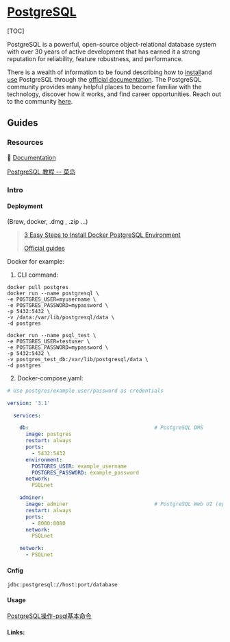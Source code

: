 # [PostgreSQL](https://www.postgresql.org)

[TOC]



PostgreSQL is a powerful, open-source object-relational database system with over 30 years of active development that has earned it a strong reputation for reliability, feature robustness, and performance.

There is a wealth of information to be found describing how to [install](https://www.postgresql.org/download/)and [use](https://www.postgresql.org/docs/) PostgreSQL through the [official documentation](https://www.postgresql.org/docs/). The PostgreSQL community provides many helpful places to become familiar with the technology, discover how it works, and find career opportunities. Reach out to the community [here](https://www.postgresql.org/community/).



## Guides

### Resources

📂 [Documentation](https://www.postgresql.org/docs/)

[PostgreSQL 教程 -- 菜鸟](https://www.runoob.com/postgresql/postgresql-tutorial.html)



### Intro

#### Deployment

(Brew, docker, .dmg , .zip ...)

> [3 Easy Steps to Install Docker PostgreSQL Environment](https://hevodata.com/learn/docker-postgresql/)
>
> [Official guides](https://hub.docker.com/_/postgres)



Docker for example: 

1. CLI command:

```shell
docker pull postgres
docker run --name postgresql \
-e POSTGRES_USER=myusername \
-e POSTGRES_PASSWORD=mypassword \
-p 5432:5432 \
-v /data:/var/lib/postgresql/data \
-d postgres

docker run --name psql_test \
-e POSTGRES_USER=testuser \
-e POSTGRES_PASSWORD=mypassword \
-p 5432:5432 \
-v postgres_test_db:/var/lib/postgresql/data \
-d postgres

```

2. Docker-compose.yaml: 

```yaml
# Use postgres/example user/password as credentials

version: '3.1'

  services:

    db:											# PostgreSQL DMS
      image: postgres
      restart: always
      ports:
        - 5432:5432
      environment:
        POSTGRES_USER: example_username
        POSTGRES_PASSWORD: example_password
      network:
        PSQLnet

    adminer:
      image: adminer  							# PostgreSQL Web UI (optional)
      restart: always
      ports:
        - 8080:8080
      network:
        PSQLnet

    network:
      - PSQLnet
```

   



#### Cnfig

```shell
jdbc:postgresql://host:port/database
```



#### Usage

 [PostgreSQL操作-psql基本命令](https://www.cnblogs.com/my-blogs-for-everone/p/10226473.html) 





#### Links:

[理解PostgreSQL数据库、模式、表、空间、用户间的关系]:https://aozsky.com/database/postgresql.schema
[PostgreSQL 模式（SCHEMA）]:https://www.runoob.com/postgresql/postgresql-schema.html
[PostgreSQL JDBC客户端接口介绍]:https://www.modb.pro/db/52381
[sonarqube配置postgresql数据库]:https://blog.51cto.com/huny/3263674

